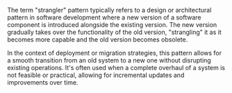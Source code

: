 The term "strangler" pattern typically refers to a design or architectural pattern in software development where a new version of a software component is introduced alongside the existing version. The new version gradually takes over the functionality of the old version, "strangling" it as it becomes more capable and the old version becomes obsolete.

In the context of deployment or migration strategies, this pattern allows for a smooth transition from an old system to a new one without disrupting existing operations. It's often used when a complete overhaul of a system is not feasible or practical, allowing for incremental updates and improvements over time.
